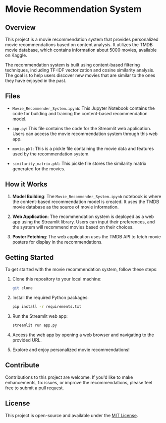 # Movie Recommendation System

## Overview

This project is a movie recommendation system that provides personalized movie recommendations based on content analysis. It utilizes the TMDB movie database, which contains information about 5000 movies, available on Kaggle.

The recommendation system is built using content-based filtering techniques, including TF-IDF vectorization and cosine similarity analysis. The goal is to help users discover new movies that are similar to the ones they have enjoyed in the past.

## Files

- `Movie_Recommender_System.ipynb`: This Jupyter Notebook contains the code for building and training the content-based recommendation model.

- `app.py`: This file contains the code for the Streamlit web application. Users can access the movie recommendation system through this web app.

- `movie.pkl`: This is a pickle file containing the movie data and features used by the recommendation system.

- `similarity_matrix.pkl`: This pickle file stores the similarity matrix generated for the movies.

## How it Works

1. **Model Building**: The `Movie_Recommender_System.ipynb` notebook is where the content-based recommendation model is created. It uses the TMDB movie database as the source of movie information.

2. **Web Application**: The recommendation system is deployed as a web app using the Streamlit library. Users can input their preferences, and the system will recommend movies based on their choices.

3. **Poster Fetching**: The web application uses the TMDB API to fetch movie posters for display in the recommendations.

## Getting Started

To get started with the movie recommendation system, follow these steps:

1. Clone this repository to your local machine:

   ```bash
   git clone 
   ```

2. Install the required Python packages:

   ```bash
   pip install -r requirements.txt
   ```

3. Run the Streamlit web app:

   ```bash
   streamlit run app.py
   ```

4. Access the web app by opening a web browser and navigating to the provided URL.

5. Explore and enjoy personalized movie recommendations!

## Contribute

Contributions to this project are welcome. If you'd like to make enhancements, fix issues, or improve the recommendations, please feel free to submit a pull request.

## License

This project is open-source and available under the [MIT License](LICENSE.txt).
